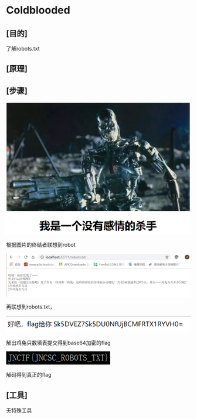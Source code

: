 # Coldblooded

## **[目的]**
了解robots.txt
## **[原理]**


## **[步骤]**
![1](1.PNG)

根据图片的终结者联想到robot

![2](2.PNG)

再联想到robots.txt，

![3](3.PNG)

解出鸡兔只数填表提交得到base64加密的flag

![4](4.PNG)

解码得到真正的flag

## **[工具]**
无特殊工具